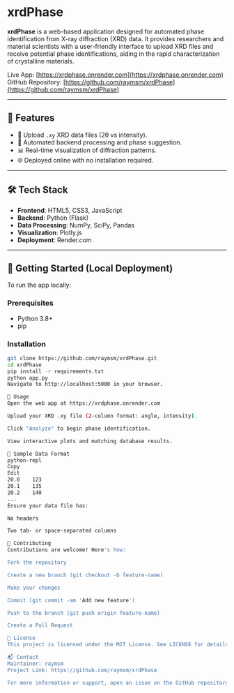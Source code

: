 # xrdPhase

**xrdPhase** is a web-based application designed for automated phase identification from X-ray diffraction (XRD) data. It provides researchers and material scientists with a user-friendly interface to upload XRD files and receive potential phase identifications, aiding in the rapid characterization of crystalline materials.

Live App: [https://xrdphase.onrender.com](https://xrdphase.onrender.com)  
GitHub Repository: [https://github.com/raymsm/xrdPhase](https://github.com/raymsm/xrdPhase)

---

## 🚀 Features

- 📁 Upload `.xy` XRD data files (2θ vs intensity).
- 🧠 Automated backend processing and phase suggestion.
- 📊 Real-time visualization of diffraction patterns.
- 🌐 Deployed online with no installation required.

---

## 🛠️ Tech Stack

- **Frontend**: HTML5, CSS3, JavaScript
- **Backend**: Python (Flask)
- **Data Processing**: NumPy, SciPy, Pandas
- **Visualization**: Plotly.js
- **Deployment**: Render.com

---

## 🔧 Getting Started (Local Deployment)

To run the app locally:

### Prerequisites

- Python 3.8+
- pip

### Installation

```bash
git clone https://github.com/raymsm/xrdPhase.git
cd xrdPhase
pip install -r requirements.txt
python app.py
Navigate to http://localhost:5000 in your browser.

📂 Usage
Open the web app at https://xrdphase.onrender.com

Upload your XRD .xy file (2-column format: angle, intensity).

Click "Analyze" to begin phase identification.

View interactive plots and matching database results.

🧪 Sample Data Format
python-repl
Copy
Edit
20.0    123
20.1    135
20.2    140
...
Ensure your data file has:

No headers

Two tab- or space-separated columns

🤝 Contributing
Contributions are welcome! Here's how:

Fork the repository

Create a new branch (git checkout -b feature-name)

Make your changes

Commit (git commit -am 'Add new feature')

Push to the branch (git push origin feature-name)

Create a Pull Request

📄 License
This project is licensed under the MIT License. See LICENSE for details.

📬 Contact
Maintainer: raymsm
Project Link: https://github.com/raymsm/xrdPhase

For more information or support, open an issue on the GitHub repository.
